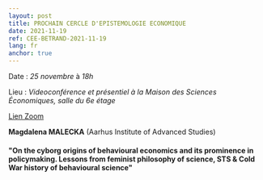 ```yaml
---
layout: post
title: PROCHAIN CERCLE D'EPISTEMOLOGIE ECONOMIQUE
date: 2021-11-19
ref: CEE-BETRAND-2021-11-19
lang: fr
anchor: true
---
```


<i class="fas fa-table"></i> Date : _25 novembre_ à _18h_

<i class="fas fa-map-marked"></i> Lieu : _Videoconférence et présentiel à la Maison des Sciences Économiques, salle du 6e étage_

<i class="fas fa-video"></i> [Lien Zoom]( https://zoom.univ-paris1.fr/j/96444769746?pwd=Y05YU21KZWtYb1ZBMUhjWFBoeWhQZz099)

**Magdalena MALECKA** (Aarhus Institute of Advanced Studies)

####  "On the cyborg origins of behavioural economics and its prominence in policymaking. Lessons from feminist philosophy of science, STS & Cold War history of behavioural science"
